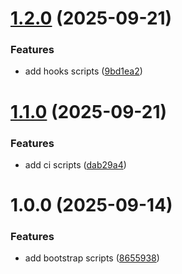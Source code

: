 # [1.2.0](https://github.com/zcode-ia/gitops-tools/compare/v1.1.0...v1.2.0) (2025-09-21)


### Features

* add hooks scripts ([9bd1ea2](https://github.com/zcode-ia/gitops-tools/commit/9bd1ea2a1533a2b80386be0961d21ef4c1d71ed0))

# [1.1.0](https://github.com/zcode-ia/gitops-tools/compare/v1.0.0...v1.1.0) (2025-09-21)


### Features

* add ci scripts ([dab29a4](https://github.com/zcode-ia/gitops-tools/commit/dab29a45e967c999d5d2f79e2f8fc4be019b311f))

# 1.0.0 (2025-09-14)


### Features

* add bootstrap scripts ([8655938](https://github.com/zcode-ia/gitops-tools/commit/86559380ae89d638a25fc8177277f2eff3874def))
